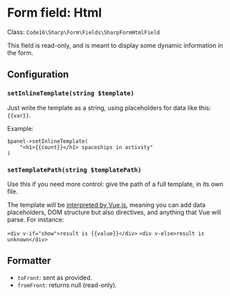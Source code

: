 # Form field: Html

Class: `Code16\Sharp\Form\Fields\SharpFormHtmlField`

This field is read-only, and is meant to display some dynamic information in the form.

## Configuration


### `setInlineTemplate(string $template)`

Just write the template as a string, using placeholders for data like this: `{{var}}`.

Example:

    $panel->setInlineTemplate(
        "<h1>{{count}}</h1> spaceships in activity"
    )


### `setTemplatePath(string $templatePath)`

Use this if you need more control: give the path of a full template, in its own file.

The template will be [interpreted by Vue.js](https://vuejs.org/v2/guide/syntax.html), meaning you can add data placeholders, DOM structure but also directives, and anything that Vue will parse. For instance:

`<div v-if="show">result is {{value}}</div>`
`<div v-else>result is unknown</div>`



## Formatter

- `toFront`: sent as provided.
- `fromFront`: returns null (read-only).